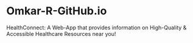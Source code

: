 # Omkar-R-GitHub.io
HealthConnect: A Web-App that provides information on High-Quality &amp; Accessible Healthcare Resources near you! 
